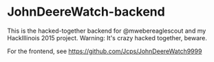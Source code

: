 # JohnDeereWatch-backend
This is the hacked-together backend for @mwebereaglescout and my HackIllinois 2015 project. Warning: It's crazy hacked together, beware.

For the frontend, see https://github.com/Jcps/JohnDeereWatch9999
